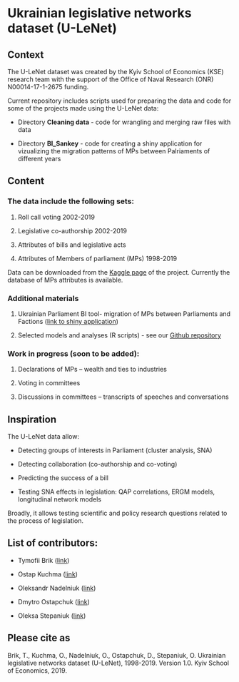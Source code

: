 # Ukrainian legislative networks dataset (U-LeNet)

## Context

The U-LeNet dataset was created by the Kyiv School of Economics (KSE) research team with the support of the Office of Naval Research (ONR) N00014-17-1-2675 funding.

Current repository includes scripts used for preparing the data and code for some of the projects made using the U-LeNet data:

- Directory **Cleaning data** - code for wrangling and merging raw files with data

- Directory **BI_Sankey** - code for creating a shiny application for vizualizing the migration patterns of MPs between Palriaments of different years

## Content

### The data include the following sets:

1.	Roll call voting 2002-2019

2.	Legislative co-authorship 2002-2019

3.	Attributes of bills and legislative acts

4.	Attributes of Members of parliament (MPs) 1998-2019

Data can be downloaded from the [
Kaggle page](https://www.kaggle.com/dataset/9b5e80df136eddb01b7e860c448436cfc569a8a92409f9b74fad560bbe41d1e6) of the project. Currently the database of MPs attributes is available.

### Additional materials

1.	Ukrainian Parliament BI tool- migration of MPs between Parliaments and Factions ([link to shiny application](https://ostepaniuk.shinyapps.io/rada_networks/))

2.	Selected models and analyses (R scripts) - see our [Github repository](https://github.com/oleksastepaniuk/ua_parliament_networks)

### Work in progress (soon to be added):

1.	Declarations of MPs – wealth and ties to industries

2.	Voting in committees 

3.	Discussions in committees – transcripts of speeches and conversations

## Inspiration

The U-LeNet data allow:

- Detecting groups of interests in Parliament (cluster analysis, SNA)

- Detecting collaboration (co-authorship and co-voting)

- Predicting the success of a bill

- Testing SNA effects in legislation: QAP correlations, ERGM models, longitudinal network models

Broadly, it allows testing scientific and policy research questions related to the process of legislation.


## List of contributors:

- Tymofii Brik ([link](https://www.linkedin.com/in/tymofii-brik-5b320615/))

- Ostap Kuchma ([link](https://www.linkedin.com/in/ostap-kuchma-209bb951/))

- Oleksandr Nadelniuk ([link](https://www.liga.net/author/aleksandr-nadelnyuk))

- Dmytro Ostapchuk ([link](https://www.linkedin.com/in/dima-ostapchuk/?locale=en_US))

- Oleksa Stepaniuk ([link](https://www.linkedin.com/in/oleksa-stepaniuk/))


## Please cite as
Brik, T., Kuchma, O.,  Nadelniuk, O., Ostapchuk, D., Stepaniuk, O. Ukrainian legislative networks dataset (U-LeNet), 1998-2019. Version 1.0. Kyiv School of Economics, 2019.
